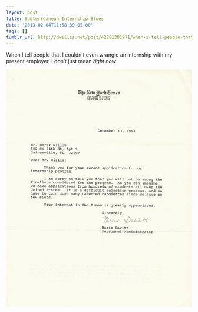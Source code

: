```yaml
---
layout: post
title: Subterreanean Internship Blues
date: '2013-02-04T11:58:39-05:00'
tags: []
tumblr_url: http://dwillis.net/post/42281381971/when-i-tell-people-that-i-couldnt-even-wrangle-an
---
```

When I tell people that I couldn’t even wrangle an internship with my present employer, I don’t just mean *right now*.

![NYT rejection letter](images/nyt_rejection.png "NYT rejection letter")
